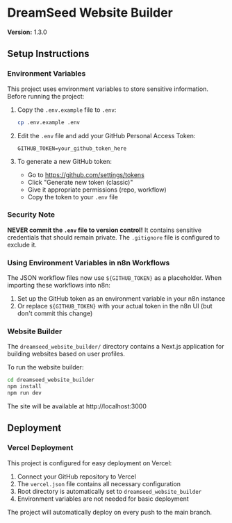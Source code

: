 # DreamSeed Website Builder

**Version:** 1.3.0

## Setup Instructions

### Environment Variables

This project uses environment variables to store sensitive information. Before running the project:

1. Copy the `.env.example` file to `.env`:
   ```bash
   cp .env.example .env
   ```

2. Edit the `.env` file and add your GitHub Personal Access Token:
   ```
   GITHUB_TOKEN=your_github_token_here
   ```

3. To generate a new GitHub token:
   - Go to https://github.com/settings/tokens
   - Click "Generate new token (classic)"
   - Give it appropriate permissions (repo, workflow)
   - Copy the token to your `.env` file

### Security Note

**NEVER commit the `.env` file to version control!** It contains sensitive credentials that should remain private. The `.gitignore` file is configured to exclude it.

### Using Environment Variables in n8n Workflows

The JSON workflow files now use `${GITHUB_TOKEN}` as a placeholder. When importing these workflows into n8n:

1. Set up the GitHub token as an environment variable in your n8n instance
2. Or replace `${GITHUB_TOKEN}` with your actual token in the n8n UI (but don't commit this change)

### Website Builder

The `dreamseed_website_builder/` directory contains a Next.js application for building websites based on user profiles.

To run the website builder:
```bash
cd dreamseed_website_builder
npm install
npm run dev
```

The site will be available at http://localhost:3000

## Deployment

### Vercel Deployment

This project is configured for easy deployment on Vercel:

1. Connect your GitHub repository to Vercel
2. The `vercel.json` file contains all necessary configuration
3. Root directory is automatically set to `dreamseed_website_builder`
4. Environment variables are not needed for basic deployment

The project will automatically deploy on every push to the main branch.